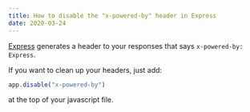 ```yaml
---
title: How to disable the "x-powered-by" header in Express
date: 2020-03-24
---
```


[Express](https://expressjs.com) generates a header to your responses that says `x-powered-by: Express`.

If you want to clean up your headers, just add:

```jsx
app.disable("x-powered-by")
```

at the top of your javascript file.
